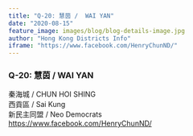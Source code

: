 ```yaml
---
title: "Q-20: 慧茵 /  WAI YAN"
date: "2020-08-15"
feature_image: images/blog/blog-details-image.jpg
author: "Hong Kong Districts Info"
iframe: "https://www.facebook.com/HenryChunND/"
---
```


### Q-20: 慧茵 /  WAI YAN  
秦海城 /  CHUN HOI SHING  
西貢區 / Sai Kung  
新民主同盟 /  Neo Democrats  
https://www.facebook.com/HenryChunND/
